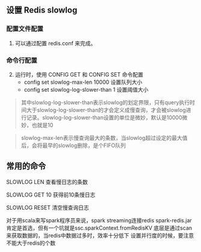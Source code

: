 ## 设置 Redis slowlog
### 配置文件配置
1. 可以通过配置 redis.conf 来完成。

### 命令行配置
2. 运行时，使用 CONFIG GET 和 CONFIG SET 命令配置
    - config set slowlog-max-len 10000 设置队列大小
    - config set slowlog-log-slower-than 1 设置阈值大小

> 其中slowlog-log-slower-than表示slowlog的划定界限，只有query执行时间大于slowlog-log-slower-than的才会定义成慢查询，才会被slowlog进行记录。slowlog-log-slower-than设置的单位是微妙，默认是10000微妙，也就是10


> slowlog-max-len表示慢查询最大的条数，当slowlog超过设定的最大值后，会将最早的slowlog删除，是个FIFO队列


## 常用的命令

SLOWLOG LEN 查看慢日志的条数

SLOWLOG GET 10 获得前10条慢日志

SLOWLOG RESET 清空慢查询日志


对于用scala来写spark程序员来说，spark streaming连接redis spark-redis.jar肯定是首选，但有一个坑就是ssc.sparkContext.fromRedisKV 底层是通过scan来获取数据的，当redis中数据过多时，效率十分低下
设置并行度的时候，要注意不能大于redis的个数


